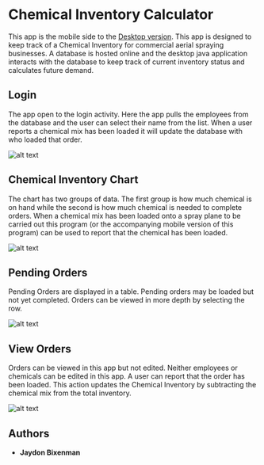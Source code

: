 # Chemical Inventory Calculator

This app is the mobile side to the [Desktop version](https://github.com/thejbix/Inventory). This app is designed to keep track of a Chemical Inventory for commercial aerial spraying businesses.  A database is hosted online and the desktop java application interacts with the database to keep track of current inventory status and calculates future demand. 

## Login 
The app open to the login activity.  Here the app pulls the employees from the database and the user can select their name from the list.  When a user reports a chemical mix has been loaded it will update the database with who loaded that order.

![alt text][Login]

## Chemical Inventory Chart
The chart has two groups of data.  The first group is how much chemical is on hand while the second is how much chemical is needed to complete orders.
When a chemical mix has been loaded onto a spray plane to be carried out this program (or the accompanying mobile version of this program) can be used to report that the chemical has been loaded.  

![alt text][ChemChart]

## Pending Orders
Pending Orders are displayed in a table.  Pending orders may be loaded but not yet completed. Orders can be viewed in more depth by selecting the row.

![alt text][OrderTable]

## View Orders
Orders can be viewed in this app but not edited.  Neither employees or chemicals can be edited in this app.   A user can report that the order has been loaded. This action updates the Chemical Inventory by subtracting the chemical mix from the total inventory.

![alt text][ViewOrder]

## Authors

* **Jaydon Bixenman** 

[ChemChart]: https://github.com/thejbix/InventoryAndroid/raw/master/Pictures/chemChart.png "Chemical Chart"
[Login]: https://github.com/thejbix/InventoryAndroid/raw/master/Pictures/Login.png "Login"
[OrderTable]: https://github.com/thejbix/InventoryAndroid/raw/master/Pictures/OrderTable.png "Orders Pending"
[ViewOrder]: https://github.com/thejbix/InventoryAndroid/raw/master/Pictures/ViewOrder.png "View Order"

